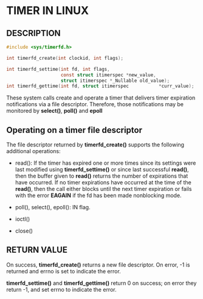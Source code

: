 # TIMER IN LINUX

## DESCRIPTION

```C
#include <sys/timerfd.h>

int timerfd_create(int clockid, int flags);

int timerfd_settime(int fd, int flags,
                    const struct itimerspec *new_value,
                    struct itimerspec *_Nullable old_value);
int timerfd_gettime(int fd, struct itimerspec           *curr_value);
```

These system calls create and operate a timer that delivers timer expiration notifications via a file descriptor. Therefore, those notifications may be monitored by **select()**, **poll()** and **epoll**

## Operating on a timer file descriptor

The file descriptor returned by **timerfd_create()** supports the following additional operations:

- read(): If the timer has expired one or more times since its settings were last modified using **timerfd_settime()** or since last successful **read()**, then the buffer given to **read()** returns the number of expirations that have occurred.
If no timer expirations have occurred at the time of the **read()**, then the call either blocks until the next timer expiration or fails with the error **EAGAIN** if the fd has been made nonblocking mode.

- poll(), select(), epoll(): IN flag.

- ioctl()

- close()

## RETURN VALUE

On success, **timerfd_create()** returns a new file descriptor.  On error, -1 is returned and errno is set to indicate the error.

**timerfd_settime()** and **timerfd_gettime()** return 0 on success; on error they return -1, and set errno to indicate the error.